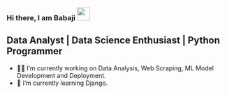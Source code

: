 ### Hi there, I am Babaji <img src="https://raw.githubusercontent.com/iampavangandhi/iampavangandhi/master/gifs/Hi.gif" width="30px"></h2>

## **Data Analyst | Data Science Enthusiast | Python Programmer**

- 👨‍💻 I’m currently working on Data Analysis, Web Scraping, ML Model Development and Deployment.
- 🌱 I’m currently learning Django.
